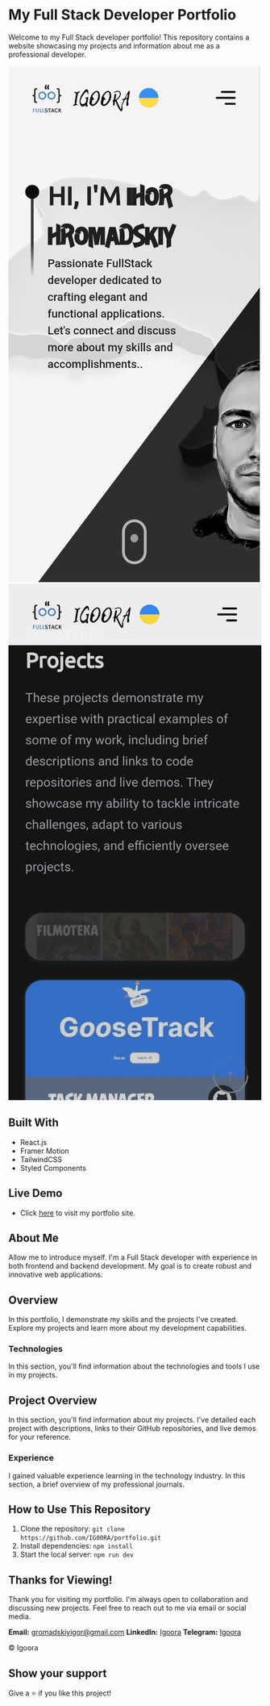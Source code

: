# My Full Stack Developer Portfolio

Welcome to my Full Stack developer portfolio! This repository contains a website showcasing my projects and information about me as a professional developer.

![portfolio-uk-1](./src/img/readme/mob-uk-1.jpg)
![portfolio-uk-2](./src/img/readme/mob-uk-2.jpg)

## Built With

- React.js
- Framer Motion
- TailwindCSS
- Styled Components

## Live Demo

- Click [here](http://igoora.pp.ua/) to visit my portfolio site.

## About Me

Allow me to introduce myself. I'm a Full Stack developer with experience in both frontend and backend development. My goal is to create robust and innovative web applications.

## Overview

In this portfolio, I demonstrate my skills and the projects I've created. Explore my projects and learn more about my development capabilities.

### Technologies

In this section, you'll find information about the technologies and tools I use in my projects.

## Project Overview

In this section, you'll find information about my projects. I've detailed each project with descriptions, links to their GitHub repositories, and live demos for your reference.

### Experience

I gained valuable experience learning in the technology industry. In this section, a brief overview of my professional journals.

## How to Use This Repository

1. Clone the repository: `git clone https://github.com/IG00RA/portfolio.git`
2. Install dependencies: `npm install`
3. Start the local server: `npm run dev`

## Thanks for Viewing!

Thank you for visiting my portfolio. I'm always open to collaboration and discussing new projects. Feel free to reach out to me via email or social media.

**Email:** gromadskiyigor@gmail.com
**LinkedIn:** [Igoora](https://www.linkedin.com/in/igoora/)
**Telegram:** [Igoora](https://t.me/igoora)

© Igoora

## Show your support

Give a ⭐️ if you like this project!
